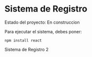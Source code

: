 <h1> Sistema de Registro </h1>

Estado del proyecto: En construccion

Para ejecutar el sistema, debes poner:

```npm install react```

Sistema de Registro 2
